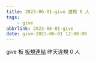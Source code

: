 ```yaml
---
title: 2023-06-01-give 違規 0 人
tags:
    - give
abbrlink: 2023-06-01-give
date: give-2023-06-01 12:00:00
---
```

give 板 [板規連結](https://www.ptt.cc/bbs/give/M.1612495900.A.C32.html)
昨天違規 0 人

